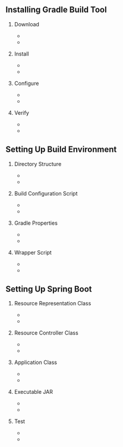 Installing Gradle Build Tool
------
1. Download

    *
    *
2. Install

    *
    *
3. Configure

    *
    *
4. Verify

    *
    *

Setting Up Build Environment
------
1. Directory Structure

    *
    *
2. Build Configuration Script

    *
    *
3. Gradle Properties

    *
    *
4. Wrapper Script

    *
    *

Setting Up Spring Boot
------
1. Resource Representation Class

    *
    *
2. Resource Controller Class

    *
    *
3. Application Class

    *
    *
4. Executable JAR

    *
    *
5. Test

    *
    *

